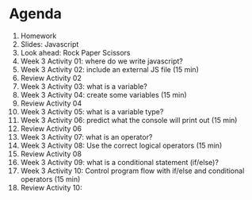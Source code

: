 # Agenda

1. Homework
1. Slides: Javascript
1. Look ahead: Rock Paper Scissors
1. Week 3 Activity 01: where do we write javascript?
1. Week 3 Activity 02: include an external JS file (15 min)
1. Review Activity 02
1. Week 3 Activity 03: what is a variable?
1. Week 3 Activity 04: create some variables (15 min)
1. Review Activity 04
1. Week 3 Activity 05: what is a variable type?
1. Week 3 Activity 06: predict what the console will print out (15 min)
1. Review Activity 06
1. Week 3 Activity 07: what is an operator?
1. Week 3 Activity 08: Use the correct logical operators (15 min)
1. Review Activity 08
1. Week 3 Activity 09: what is a conditional statement (if/else)?
1. Week 3 Activity 10: Control program flow with if/else and conditional operators (15 min)
1. Review Activity 10:
